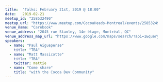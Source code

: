 ```yaml
---
title:  "Talks: February 21st, 2019 @ 18:00"
date:   2019-02-21
meetup_id: "258532490" 
meetup_url: "https://www.meetup.com/CocoaHeads-Montreal/events/258532490/"
venue_name: "Carebook"
venue_address: "2045 rue Stanley, 14e étage, Montréal, QC"
venue_address_map_url: "https://www.google.com/maps/search/?api=1&query=2045+Rue+Stanley%2C+2045+Rue+Stanley%2C+Montréal%2C+QC%2C+H3A+2V4%2C+ca&query_place_id=ChIJ8Si5GUEayUwRLDwmMpYX2Qw"
speakers:
  - name: "Paul Aigueperse"
    title: "TBA"
  - name: "Matt Massicotte"
    title: "TBA"
    twitter: mattie
  - name: "Come share"
    title: "with the Cocoa Dev Community"
---
```

